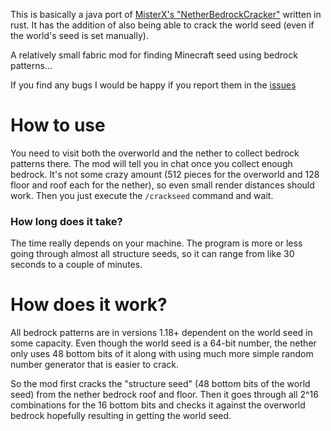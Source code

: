 This is basically a java port of [MisterX's "NetherBedrockCracker"](https://github.com/19MisterX98/Nether_Bedrock_Cracker) written in rust.
It has the addition of also being able to crack the world seed (even if the world's seed is set manually).


A relatively small fabric mod for finding Minecraft seed using bedrock patterns...

If you find any bugs I would be happy if you report them in the [issues](https://github.com/MiranCZ/BedrockSeedCracker/issues)

# How to use
You need to visit both the overworld and the nether to collect bedrock patterns there. The mod will tell you in chat once you collect enough bedrock.
It's not some crazy amount (512 pieces for the overworld and 128 floor and roof each for the nether), so even small render distances should work.
Then you just execute the `/crackseed` command and wait.

### How long does it take?
The time really depends on your machine. The program is more or less going through almost all structure seeds, so it can range from like 30 seconds to a couple of minutes.

# How does it work?
All bedrock patterns are in versions 1.18+ dependent on the world seed in some capacity.
Even though the world seed is a 64-bit number, the nether only uses 48 bottom bits of it along with using much more simple random number generator that is easier to crack.

So the mod first cracks the "structure seed" (48 bottom bits of the world seed) from the nether bedrock roof and floor.
Then it goes through all 2^16 combinations for the 16 bottom bits and checks it against the overworld bedrock hopefully resulting in getting the world seed.

